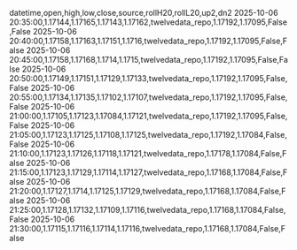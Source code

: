 datetime,open,high,low,close,source,rollH20,rollL20,up2,dn2
2025-10-06 20:35:00,1.17144,1.17165,1.17143,1.17162,twelvedata_repo,1.17192,1.17095,False,False
2025-10-06 20:40:00,1.17158,1.17163,1.17151,1.1716,twelvedata_repo,1.17192,1.17095,False,False
2025-10-06 20:45:00,1.17158,1.17168,1.1714,1.1715,twelvedata_repo,1.17192,1.17095,False,False
2025-10-06 20:50:00,1.17149,1.17151,1.17129,1.17133,twelvedata_repo,1.17192,1.17095,False,False
2025-10-06 20:55:00,1.17134,1.17135,1.17102,1.17107,twelvedata_repo,1.17192,1.17095,False,False
2025-10-06 21:00:00,1.17105,1.17123,1.17084,1.17121,twelvedata_repo,1.17192,1.17095,False,False
2025-10-06 21:05:00,1.17123,1.17125,1.17108,1.17125,twelvedata_repo,1.17192,1.17084,False,False
2025-10-06 21:10:00,1.17123,1.17126,1.17118,1.17121,twelvedata_repo,1.17178,1.17084,False,False
2025-10-06 21:15:00,1.17123,1.17129,1.17114,1.17127,twelvedata_repo,1.17168,1.17084,False,False
2025-10-06 21:20:00,1.17127,1.1714,1.17125,1.17129,twelvedata_repo,1.17168,1.17084,False,False
2025-10-06 21:25:00,1.17128,1.17132,1.17109,1.17116,twelvedata_repo,1.17168,1.17084,False,False
2025-10-06 21:30:00,1.17115,1.17116,1.17114,1.17116,twelvedata_repo,1.17168,1.17084,False,False
